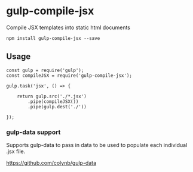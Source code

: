 # gulp-compile-jsx

Compile JSX templates into static html documents

```
npm install gulp-compile-jsx --save
```

## Usage

```
const gulp = require('gulp');
const compileJSX = require('gulp-compile-jsx');

gulp.task('jsx', () => {

    return gulp.src('./*.jsx')
        .pipe(compileJSX())
        .pipe(gulp.dest('./'))

});
```

### gulp-data support

Supports gulp-data to pass in data to be used to populate each individual .jsx file.

https://github.com/colynb/gulp-data
